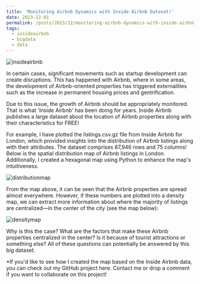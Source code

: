 ```yaml
---
title: 'Monitoring Airbnb Dynamics with Inside Airbnb Dataset!'
date: 2023-12-01
permalink: /posts/2023/12/monitoring-airbnb-dynamics-with-inside-airbnb-dataset/
tags:
  - insideairbnb
  - bigdata
  - data
---
```


![insideairbnb](https://www.dropbox.com/scl/fi/toor1qwhysar9ygytkwdh/insideairbnb.png?rlkey=rdhgooga3wlo7cw0fvw95oi3z&raw=1)

In certain cases, significant movements such as startup development can create disruptions. This has happened with Airbnb, where in some areas, the development of Airbnb-oriented properties has triggered externalities such as the increase in permanent housing prices and gentrification.

Due to this issue, the growth of Airbnb should be appropriately monitored. That is what 'Inside Airbnb' has been doing for years. Inside Airbnb publishes a large dataset about the location of Airbnb properties along with their characteristics for FREE!

For example, I have plotted the listings.csv.gz file from Inside Airbnb for London, which provided insights into the distribution of Airbnb listings along with their attributes. The dataset comprises 87,946 rows and 75 columns! Below is the spatial distribution map of Airbnb listings in London. Additionally, I created a hexagonal map using Python to enhance the map's intuitiveness.

![distributionmap](https://www.dropbox.com/scl/fi/rke2pwh8a8mjar0sim076/airbnb-distribution-in-london.jpg?rlkey=e5lzf9ukv6ws5ubwhhtssyq5y&raw=1)

From the map above, it can be seen that the Airbnb properties are spread almost everywhere. However, if these numbers are plotted into a density map, we can extract more information about where the majority of listings are centralized—in the center of the city (see the map below):

![densitymap](https://www.dropbox.com/scl/fi/hcs0hmcbz29nnep0y00ij/airbnb-density-in-london.jpg?rlkey=recvnoop1wjbtqb32ytorcu78&raw=1)

Why is this the case? What are the factors that make these Airbnb properties centralized in the center? Is it because of tourist attractions or something else? All of these questions can potentially be answered by this big dataset.

*If you'd like to see how I created the map based on the Inside Airbnb data, you can check out my GitHub project here. Contact me or drop a comment if you want to collaborate on this project!